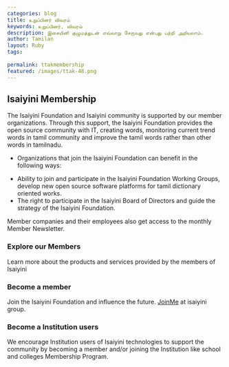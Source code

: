 ```yaml
---
categories: blog
title: உறுப்பினர் விவரம்
keywords: உறுப்பினர், விவரம்
description: இசையினி குழுமத்துடன் எவ்வாறு சேருவது என்பது பற்றி அறியலாம்.
author: Tamilan
layout: Ruby
tags: 
 
permalink: ttakmembership
featured: /images/ttak-48.png
---
```

## Isaiyini Membership

The Isaiyini Foundation and Isaiyini community is supported by our member organizations. Through this support, the Isaiyini Foundation provides the open source community with IT, creating words, monitoring current trend words in tamil community and improve the tamil words rather than other words in tamilnadu.

- Organizations that join the Isaiyini Foundation
can benefit in the following ways:

* Ability to join and participate in the Isaiyini Foundation Working Groups, develop new open source software platforms for tamil dictionary oriented works.
* The right to participate in the Isaiyini Board of Directors and guide the strategy of the Isaiyini Foundation.

Member companies and their employees also get access to the monthly Member Newsletter.

### Explore our Members

Learn more about the products and services provided by the members of Isaiyini

### Become a member

Join the Isaiyini Foundation and influence the future. <a href="mailto:isaiyini-subscribe@yahoogroups.com?Subject=JoinMe Yes join me to the Groupmail list.&Body=Just click send button. " class="button">JoinMe</a> at isaiyini group.

### Become a Institution users

We encourage Institution users of Isaiyini technologies to support the community by becoming a member and/or joining the Institution like school and colleges Membership Program.
